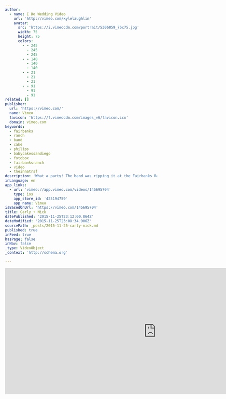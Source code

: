 ```yaml
---
author:
  - name: I Do Wedding Video
    url: 'http://vimeo.com/kylelaughlin'
    avatar:
      src: 'https://i.vimeocdn.com/portrait/5306059_75x75.jpg'
      width: 75
      height: 75
      colors:
        - - 245
          - 245
          - 245
        - - 140
          - 140
          - 140
        - - 21
          - 21
          - 21
        - - 91
          - 91
          - 91
related: []
publisher:
  url: 'https://vimeo.com/'
  name: Vimeo
  favicon: 'https://f.vimeocdn.com/images_v6/favicon.ico'
  domain: vimeo.com
keywords:
  - fairbanks
  - ranch
  - band
  - cake
  - philips
  - babycakessandiego
  - fotobox
  - fairbanksranch
  - video
  - theinnatrsf
description: 'What a party! The band was ripping it at the Fairbanks Ranch Country Club! Carly and Nick were having so much fun dancing that they did not even want to stop the party for and old fashioned bouquet toss or cake cutting. They did do the parent dances and let a few people say some nice things...'
inLanguage: en
app_links:
  - url: 'vimeo://app.vimeo.com/videos/145695704'
    type: ios
    app_store_id: '425194759'
    app_name: Vimeo
isBasedOnUrl: 'https://vimeo.com/145695704'
title: Carly + Nick
datePublished: '2015-11-25T23:12:00.864Z'
dateModified: '2015-11-25T23:08:34.906Z'
sourcePath: _posts/2015-11-25-carly-nick.md
published: true
inFeed: true
hasPage: false
inNav: false
_type: VideoObject
_context: 'http://schema.org'

---
```

<iframe src="https://cdn.embedly.com/widgets/media.html?src=https%3A%2F%2Fplayer.vimeo.com%2Fvideo%2F145695704&amp;url=https%3A%2F%2Fvimeo.com%2F145695704&amp;image=http%3A%2F%2Fi.vimeocdn.com%2Fvideo%2F543990534_1280.jpg&amp;key=b7d04c9b404c499eba89ee7072e1c4f7&amp;type=text%2Fhtml&amp;schema=vimeo" width="1000" height="417" scrolling="no" frameborder="0" allowfullscreen="allowfullscreen" style=""></iframe>